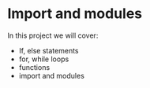 # Import and modules

In this project we will cover:
+ If, else statements
+ for, while loops
+ functions
+ import and modules

